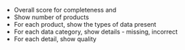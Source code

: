 - Overall score for completeness and
- Show number of products
- For each product, show the types of data present
- For each data category, show details - missing, incorrect
- For each detail, show quality
